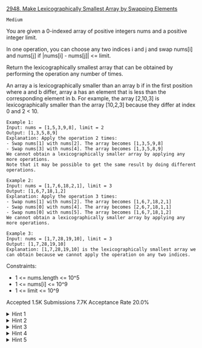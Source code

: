 [2948. Make Lexicographically Smallest Array by Swapping Elements](https://leetcode.com/problems/make-lexicographically-smallest-array-by-swapping-elements/)

`Medium`

You are given a 0-indexed array of positive integers nums and a positive integer limit.

In one operation, you can choose any two indices i and j and swap nums[i] and nums[j] if |nums[i] - nums[j]| <= limit.

Return the lexicographically smallest array that can be obtained by performing the operation any number of times.

An array a is lexicographically smaller than an array b if in the first position where a and b differ, array a has an element that is less than the corresponding element in b. For example, the array [2,10,3] is lexicographically smaller than the array [10,2,3] because they differ at index 0 and 2 < 10.
 
```
Example 1:
Input: nums = [1,5,3,9,8], limit = 2
Output: [1,3,5,8,9]
Explanation: Apply the operation 2 times:
- Swap nums[1] with nums[2]. The array becomes [1,3,5,9,8]
- Swap nums[3] with nums[4]. The array becomes [1,3,5,8,9]
We cannot obtain a lexicographically smaller array by applying any more operations.
Note that it may be possible to get the same result by doing different operations.

Example 2:
Input: nums = [1,7,6,18,2,1], limit = 3
Output: [1,6,7,18,1,2]
Explanation: Apply the operation 3 times:
- Swap nums[1] with nums[2]. The array becomes [1,6,7,18,2,1]
- Swap nums[0] with nums[4]. The array becomes [2,6,7,18,1,1]
- Swap nums[0] with nums[5]. The array becomes [1,6,7,18,1,2]
We cannot obtain a lexicographically smaller array by applying any more operations.

Example 3:
Input: nums = [1,7,28,19,10], limit = 3
Output: [1,7,28,19,10]
Explanation: [1,7,28,19,10] is the lexicographically smallest array we can obtain because we cannot apply the operation on any two indices.
``` 

Constraints:

- 1 <= nums.length <= 10^5
- 1 <= nums[i] <= 10^9
- 1 <= limit <= 10^9

Accepted
1.5K
Submissions
7.7K
Acceptance Rate
20.0%

<details>
<summary>Hint 1</summary>

Construct a virtual graph where all elements in nums are nodes and the pairs satisfying the condition have an edge between them.

</details>
<details>
<summary>Hint 2</summary>

Instead of constructing all edges, we only care about the connected components.

</details>
<details>
<summary>Hint 3</summary>

Can we use DSU?

</details>
<details>
<summary>Hint 4</summary>

Sort nums. Now we just need to consider if the consecutive elements have an edge to check if they belong to the same connected component. Hence, all connected components become a list of position-consecutive elements after sorting.

</details>
<details>
<summary>Hint 5</summary>

For each index of nums from 0 to nums.length - 1 we can change it to the current minimum value we have in its connected component and remove that value from the connected component.

</details>